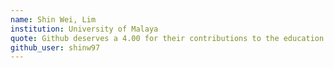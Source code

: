 ```yaml
---
name: Shin Wei, Lim
institution: University of Malaya
quote: Github deserves a 4.00 for their contributions to the education community!
github_user: shinw97
---
```

